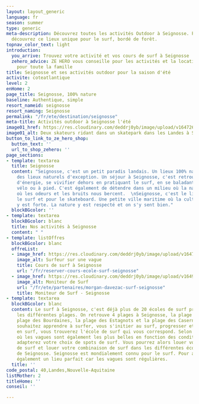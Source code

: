 ```yaml
---
layout: layout_generic
language: fr
season: summer
type: generic
meta-description: Découvrez toutes les activités Outdoor à Seignosse. Prêt de Hossegor,
  découvrez ce lieux unique pour le surf, bordé de forêt.
topnav_color_text: light
introduction:
  you_arrive: Trouvez votre activité et vos cours de surf à Seignosse
  zehero_advice: ZE HERO vous conseille pour les activités et la location des équipements
    pour toute la famille
title: Seignosse et ses activités outdoor pour la saison d'été
activite: coteatlantique
level: 2
enHome: 2
page_title: Seignosse, 100% nature
baseline: Authentique, simple
resort_nameid: seignosse
resort_naming: Seignosse
permalink: "/fr/ete/destination/seignosse"
meta-title: Activités outdoor à Seignosse l'été
image01_href: https://res.cloudinary.com/deddrj0yb/image/upload/v1647264196/website/resorts/Seignosse/jeffrey-brandjes-v4E9ObZ8Bno-unsplash_1.jpg
image01_alt: Deux skateurs ridant dans un skatepark dans les Landes à Seignosse
button_to_link_to_ze_hero_shop:
  button_text: ''
  url_to_shop_zehero: ''
page_sections:
- template: textarea
  title: Seignosse
  content: "Seignosse, c'est un petit paradis landais. Un lieux 100% nature qui offre
    des lieux naturels d'exception. Un séjour à Seignosse, c'est retrouver un maximum
    d'énergie, se vivifier dehors en pratiquant le surf, en se baladant en forêt à
    vélo ou à pied. C'est également de détendre dans un milieu où la nature est préservé,
    où les odeurs et les bruits nous bercent.  \nSeignosse, c'est le lieux idéal pour
    le surf et pour le skateboard. Une petite ville maritime où la culture de la glisse
    y est forte. La nature y est respecté et on s'y sent bien."
  blockBGcolor: ''
- template: textarea
  blockBGcolor: blanc
  title: Nos activités à Seignosse
  content: " "
- template: listOffres
  blockBGcolor: blanc
  offreList:
  - image_href: https://res.cloudinary.com/deddrj0yb/image/upload/v1647340586/website/Ind%C3%A9pendant/51611112_2264458663775908_5798386440089894912_n.png
    image_alt: Surfeur sur une vague
    title: Cours de surf à Seignosse
    url: "/fr/reserver-cours-ecole-surf-seignosse"
  - image_href: https://res.cloudinary.com/deddrj0yb/image/upload/v1649320042/website/Ind%C3%A9pendant/51300714_2264461690442272_8556519707782414336_n.jpg
    image_alt: Moniteur de Surf
    url: "/fr/ete/partenaires/morgan-davezac-surf-seignosse"
    title: Moniteur de Surf - Seignosse
- template: textarea
  blockBGcolor: blanc
  content: Le surf à Seignosse, c'est déjà plus de 20 écoles de surf présentent sur
    les différentes plages. On retrouve 4 plages à Seignosse, la plage du Penon, la
    plage des Bourdaines, la plage des Estagnots et la plage des Casernes. Si vous
    souhaitez apprendre à surfer, vous s'initier au surf, progresser et vous perfectionner
    en surf, vous trouverez l'école de surf qui vous correspond. Selon votre situation,
    où les vagues sont également les plus belles en fonction des conditions, vous
    adapterez votre choix de spots de surf. Vous pourrez alors louer votre planche
    de surf et louer votre combinaison de surf dans les différentes écoles de surf
    de Seignosse. Seignosse est mondialement connu pour le surf. Pour apprendre c'est
    également un lieu parfait car les vagues sont régulières.
  title: ''
code_postal: 40,Landes,Nouvelle-Aquitaine
listMother: 2
titleHome: ''
conseil: ''

---
```

